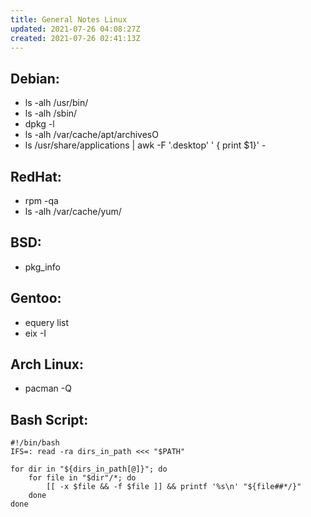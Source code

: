 ```yaml
---
title: General Notes Linux
updated: 2021-07-26 04:08:27Z
created: 2021-07-26 02:41:13Z
---
```


## Debian:

- ls -alh /usr/bin/
- ls -alh /sbin/
- dpkg -l
- ls -alh /var/cache/apt/archivesO
- ls /usr/share/applications | awk -F '.desktop' ' { print $1}' -

## RedHat:

- rpm -qa
- ls -alh /var/cache/yum/


## BSD:

- pkg_info

## Gentoo:

- equery list 
- eix -I

## Arch Linux:

- pacman -Q


## Bash Script:

```
#!/bin/bash
IFS=: read -ra dirs_in_path <<< "$PATH"

for dir in "${dirs_in_path[@]}"; do
    for file in "$dir"/*; do
        [[ -x $file && -f $file ]] && printf '%s\n' "${file##*/}"
    done
done
```